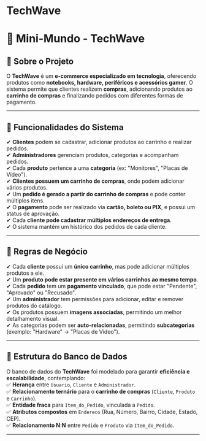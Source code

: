 # TechWave
# 📌 Mini-Mundo - TechWave

## 🛒 Sobre o Projeto
O **TechWave** é um **e-commerce especializado em tecnologia**, oferecendo produtos como **notebooks, hardware, periféricos e acessórios gamer**. O sistema permite que clientes realizem **compras**, adicionando produtos ao **carrinho de compras** e finalizando pedidos com diferentes formas de pagamento.

---

## 🔹 Funcionalidades do Sistema
✔ **Clientes** podem se cadastrar, adicionar produtos ao carrinho e realizar pedidos.  
✔ **Administradores** gerenciam produtos, categorias e acompanham pedidos.  
✔ Cada **produto** pertence a uma **categoria** (ex: "Monitores", "Placas de Vídeo").  
✔ **Clientes possuem um carrinho de compras**, onde podem adicionar vários produtos.  
✔ Um **pedido é gerado a partir do carrinho de compras** e pode conter múltiplos itens.  
✔ O **pagamento** pode ser realizado via **cartão, boleto ou PIX**, e possui um status de aprovação.  
✔ Cada **cliente pode cadastrar múltiplos endereços de entrega**.  
✔ O sistema mantém um histórico dos pedidos de cada cliente.  

---

## 🔹 Regras de Negócio
✔ Cada **cliente** possui um **único carrinho**, mas pode adicionar múltiplos produtos a ele.  
✔ Um **produto pode estar presente em vários carrinhos ao mesmo tempo**.  
✔ Cada **pedido** tem um **pagamento vinculado**, que pode estar "Pendente", "Aprovado" ou "Recusado".  
✔ Um **administrador** tem permissões para adicionar, editar e remover produtos do catálogo.  
✔ Os produtos possuem **imagens associadas**, permitindo um melhor detalhamento visual.  
✔ As categorias podem ser **auto-relacionadas**, permitindo **subcategorias** (exemplo: "Hardware" → "Placas de Vídeo").  

---

## 🔹 Estrutura do Banco de Dados
O banco de dados do **TechWave** foi modelado para garantir **eficiência e escalabilidade**, contemplando:  
✅ **Herança** entre `Usuario`, `Cliente` e `Administrador`.  
✅ **Relacionamento ternário** para o **carrinho de compras** (`Cliente`, `Produto` e `Carrinho`).  
✅ **Entidade fraca** para `Item_do_Pedido`, vinculada a `Pedido`.  
✅ **Atributos compostos** em `Endereco` (Rua, Número, Bairro, Cidade, Estado, CEP).  
✅ **Relacionamento N:N** entre `Pedido` e `Produto` via `Item_do_Pedido`.  

---
